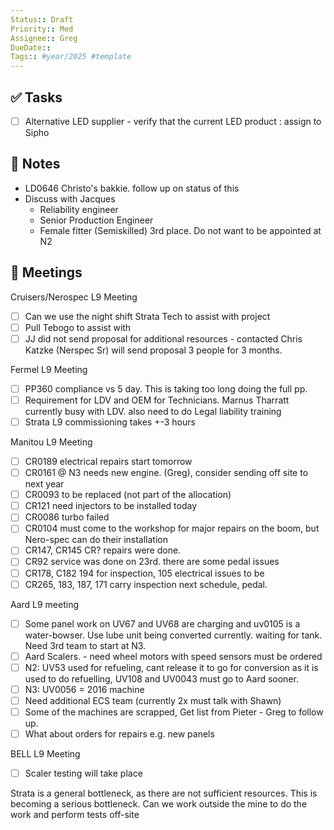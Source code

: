 ```yaml
---
Status:: Draft
Priority:: Med
Assignee:: Greg
DueDate:: 
Tags:: #year/2025 #template
---
```


## ✅ Tasks
- [ ] Alternative LED supplier - verify that the current LED product : assign to Sipho

## 📝 Notes
- LD0646 Christo's bakkie. follow up on status of this 
- Discuss with Jacques
	- Reliability engineer
	- Senior Production Engineer
	- Female fitter (Semiskilled) 3rd place. Do not want to be appointed at N2

## 📅 Meetings
Cruisers/Nerospec L9 Meeting
- [ ]  Can we use the night shift Strata Tech to assist with project
- [ ] Pull Tebogo to assist with 
- [ ] JJ did not send proposal for additional resources - contacted Chris Katzke (Nerspec Sr) will send proposal 3 people for 3 months.

Fermel L9 Meeting
- [ ] PP360 compliance vs 5 day. This is taking too long doing the full pp.
- [ ] Requirement for LDV and OEM for Technicians. Marnus Tharratt currently busy with LDV. also need to do Legal liability training
- [ ] Strata L9 commissioning takes +-3 hours

Manitou L9 Meeting
- [ ] CR0189 electrical repairs start tomorrow
- [ ] CR0161 @ N3 needs new engine. (Greg), consider sending off site to next year
- [ ] CR0093 to be replaced (not part of the allocation)
- [ ] CR121 need injectors to be installed today
- [ ] CR0086 turbo failed 
- [ ] CR0104 must come to the workshop for major repairs on the boom, but Nero-spec can do their installation
- [ ] CR147, CR145 CR? repairs were done.
- [ ] CR92 service was done on 23rd. there are some pedal issues
- [ ] CR178, C182 194 for inspection, 105 electrical issues to be
- [ ] CR265, 183, 187, 171 carry inspection next schedule, pedal.

Aard L9 meeting
- [ ] Some panel work on UV67 and UV68 are charging and uv0105 is a water-bowser. Use lube unit being converted currently. waiting for tank. Need 3rd team to start at N3.
- [ ] Aard Scalers. - need wheel motors with speed sensors must be ordered
- [ ] N2: UV53 used for refueling, cant release it to go for conversion as it is used to do refuelling, UV108 and UV0043 must go to Aard sooner.
- [ ] N3: UV0056 = 2016 machine
- [ ] Need additional ECS team (currently 2x must talk with Shawn)
- [ ] Some of the machines are scrapped, Get list from Pieter - Greg to follow up.
- [ ] What about orders for repairs e.g. new panels

BELL L9 Meeting
- [ ] Scaler testing will take place 

Strata is a general bottleneck, as there are not sufficient resources. This is becoming a serious bottleneck.
Can we work outside the mine to do the work and perform tests off-site